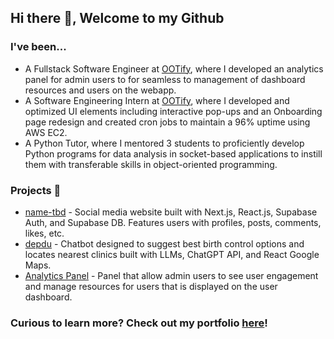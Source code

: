 ## Hi there 👋, Welcome to my Github

### I've been...
- A Fullstack Software Engineer at [OOTify](https://ootify.com/), where I developed an analytics panel for admin users to for seamless to management of dashboard resources and users on the webapp.
- A Software Engineering Intern at [OOTify](https://ootify.com/), where I developed and optimized UI elements including interactive pop-ups and an Onboarding page redesign and created cron jobs to maintain a 96% uptime using AWS EC2.
- A Python Tutor, where I mentored 3 students to proficiently develop Python programs for data analysis in socket-based applications to instill them with transferable skills in object-oriented programming.

### Projects 🧰
- [name-tbd](https://github.com/ayyta/nametbd) - Social media website built with Next.js, React.js, Supabase Auth, and Supabase DB. Features users with profiles, posts, comments, likes, etc.
- [depdu](https://github.com/josegonz115/depdu) - Chatbot designed to suggest best birth control options and locates nearest clinics built with LLMs, ChatGPT API, and React Google Maps.
- [Analytics Panel](https://amyong.me/projects/analytics-panel) - Panel that allow admin users to see user engagement and manage resources for users that is displayed on the user dashboard.

### Curious to learn more? Check out my portfolio [here](https://amyong.me/)!
